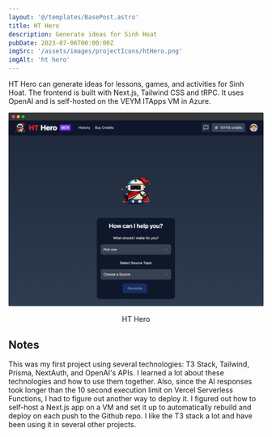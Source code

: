 ```yaml
---
layout: '@/templates/BasePost.astro'
title: HT Hero
description: Generate ideas for Sinh Hoat
pubDate: 2023-07-06T00:00:00Z
imgSrc: '/assets/images/projectIcons/htHero.png'
imgAlt: 'ht hero'
---
```



HT Hero can generate ideas for lessons, games, and activities for Sinh Hoat. The frontend is built with Next.js, Tailwind CSS and tRPC.  It uses OpenAI and is self-hosted on the VEYM ITApps VM in Azure.


![docs helper](/src/images/screenshot-hthero.png 'HT Hero')
<figcaption align="center">HT Hero</figcaption>

## Notes

This was my first project using several technologies: T3 Stack, Tailwind, Prisma, NextAuth, and OpenAI's APIs. I learned a lot about these technologies and how to use them together. Also, since the AI responses took longer than the 10 second execution limit on Vercel Serverless Functions, I had to figure out another way to deploy it. I figured out how to self-host a Next.js app on a VM and set it up to automatically rebuild and deploy on each push to the Github repo. I like the T3 stack a lot and have been using it in several other projects.